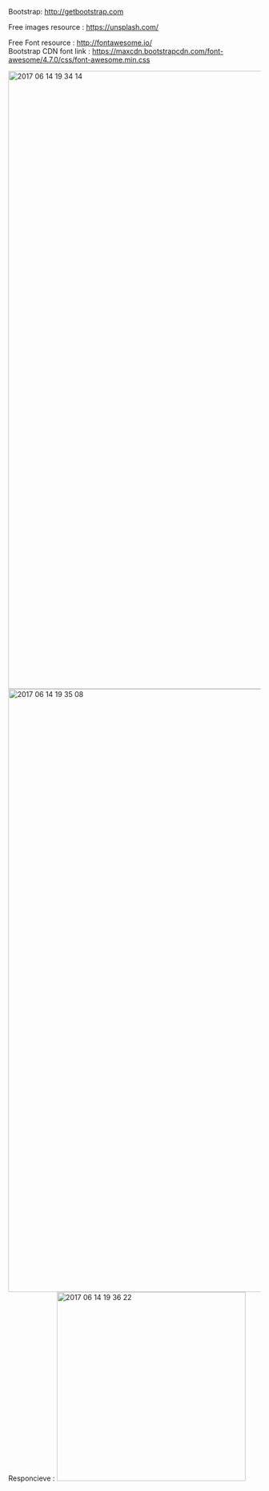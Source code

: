 Bootstrap:
http://getbootstrap.com

Free images resource : 
https://unsplash.com/

Free Font resource : 
http://fontawesome.io/
<br>
Bootstrap CDN font link : 
https://maxcdn.bootstrapcdn.com/font-awesome/4.7.0/css/font-awesome.min.css

<img width="1233" alt="2017 06 14 19 34 14" src="https://user-images.githubusercontent.com/9945039/27144127-62bd489c-5139-11e7-84c2-0178d635670a.png">

<img width="1203" alt="2017 06 14 19 35 08" src="https://user-images.githubusercontent.com/9945039/27144283-e7754de6-5139-11e7-8647-f16d5ced77d3.png">
<br>
Responcieve : 
<img width="377" alt="2017 06 14 19 36 22" src="https://user-images.githubusercontent.com/9945039/27144377-431cad7e-513a-11e7-9336-cff963a2e205.png">
